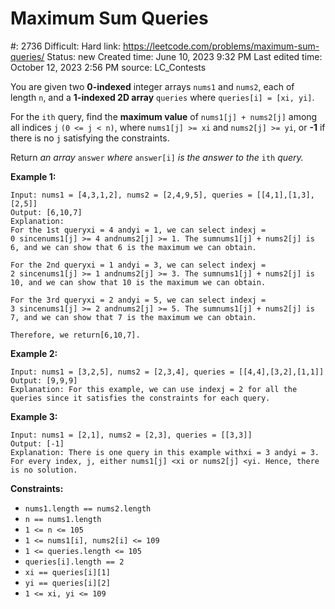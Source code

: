# Maximum Sum Queries

#: 2736
Difficult: Hard
link: https://leetcode.com/problems/maximum-sum-queries/
Status: new
Created time: June 10, 2023 9:32 PM
Last edited time: October 12, 2023 2:56 PM
source: LC_Contests

You are given two **0-indexed** integer arrays `nums1` and `nums2`, each of length `n`, and a **1-indexed 2D array** `queries` where `queries[i] = [xi, yi]`.

For the `ith` query, find the **maximum value** of `nums1[j] + nums2[j]` among all indices `j` `(0 <= j < n)`, where `nums1[j] >= xi` and `nums2[j] >= yi`, or **-1** if there is no `j` satisfying the constraints.

Return *an array* `answer` *where* `answer[i]` *is the answer to the* `ith` *query.*

**Example 1:**

```
Input: nums1 = [4,3,1,2], nums2 = [2,4,9,5], queries = [[4,1],[1,3],[2,5]]
Output: [6,10,7]
Explanation:
For the 1st queryxi = 4 andyi = 1, we can select indexj = 0 sincenums1[j] >= 4 andnums2[j] >= 1. The sumnums1[j] + nums2[j] is 6, and we can show that 6 is the maximum we can obtain.

For the 2nd queryxi = 1 andyi = 3, we can select indexj = 2 sincenums1[j] >= 1 andnums2[j] >= 3. The sumnums1[j] + nums2[j] is 10, and we can show that 10 is the maximum we can obtain.

For the 3rd queryxi = 2 andyi = 5, we can select indexj = 3 sincenums1[j] >= 2 andnums2[j] >= 5. The sumnums1[j] + nums2[j] is 7, and we can show that 7 is the maximum we can obtain.

Therefore, we return[6,10,7].

```

**Example 2:**

```
Input: nums1 = [3,2,5], nums2 = [2,3,4], queries = [[4,4],[3,2],[1,1]]
Output: [9,9,9]
Explanation: For this example, we can use indexj = 2 for all the queries since it satisfies the constraints for each query.

```

**Example 3:**

```
Input: nums1 = [2,1], nums2 = [2,3], queries = [[3,3]]
Output: [-1]
Explanation: There is one query in this example withxi = 3 andyi = 3. For every index, j, either nums1[j] <xi or nums2[j] <yi. Hence, there is no solution.

```

**Constraints:**

- `nums1.length == nums2.length`
- `n == nums1.length`
- `1 <= n <= 105`
- `1 <= nums1[i], nums2[i] <= 109`
- `1 <= queries.length <= 105`
- `queries[i].length == 2`
- `xi == queries[i][1]`
- `yi == queries[i][2]`
- `1 <= xi, yi <= 109`

```cpp

```
